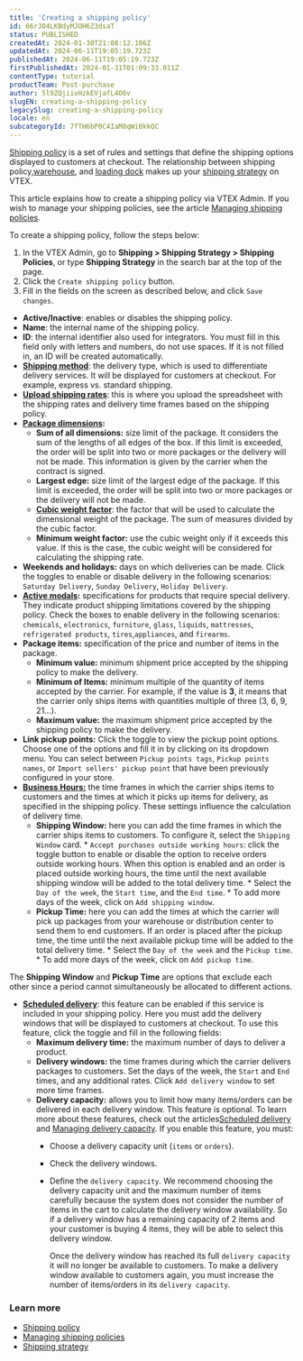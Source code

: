 ```yaml
---
title: 'Creating a shipping policy'
id: 66rJO4LKBdyMJOH6Z3dsaT
status: PUBLISHED
createdAt: 2024-01-30T21:08:12.106Z
updatedAt: 2024-06-11T19:05:19.723Z
publishedAt: 2024-06-11T19:05:19.723Z
firstPublishedAt: 2024-01-31T01:09:33.011Z
contentType: tutorial
productTeam: Post-purchase
author: 5l9ZQjiivHzkEVjafL4O6v
slugEN: creating-a-shipping-policy
legacySlug: creating-a-shipping-policy
locale: en
subcategoryId: 7fTH6bP0C4IaM8qWi0kkQC
---
```


[Shipping policy](https://help.vtex.com/en/tutorial/politica-de-envio--tutorials_140) is a set of rules and settings that define the shipping options displayed to customers at checkout. The relationship between shipping policy,[warehouse](https://help.vtex.com/en/tutorial/estoque--6oIxvsVDTtGpO7y6zwhGpb), and [loading dock](https://help.vtex.com/en/tutorial/doca--5DY8xHEjOLYDVL41Urd5qj) makes up your [shipping strategy](https://help.vtex.com/en/tutorial/estrategia-de-envio--58vLBDbjYVQzJ6rRc5QNz3) on VTEX.

This article explains how to create a shipping policy via VTEX Admin. If you wish to manage your shipping policies, see the article [Managing shipping policies](https://help.vtex.com/en/tutorial/gerenciar-politicas-de-envio--30nynylgbWieimhaMtGTIE).

To create a shipping policy, follow the steps below:

1. In the VTEX Admin, go to **Shipping > Shipping Strategy > Shipping Policies**, or type **Shipping Strategy** in the search bar at the top of the page. 
2. Click the `Create shipping policy` button.
3. Fill in the fields on the screen as described below, and click `Save changes`.

*   **Active/Inactive**: enables or disables the shipping policy.
*   **Name**: the internal name of the shipping policy.
*   **ID**: the internal identifier also used for integrators. You must fill in this field only with letters and numbers, do not use spaces. If it is not filled in, an ID will be created automatically.
*   **[Shipping method](https://help.vtex.com/en/tutorial/como-funciona-o-tipo-de-entrega--tutorials_126)**: the delivery type,  which is used to differentiate delivery services. It will be displayed for customers at checkout. For example, express vs. standard shipping.
*   **[Upload shipping rates](https://help.vtex.com/en/tutorial/como-montar-a-planilha-de-frete--tutorials_127)**: this is where you upload the spreadsheet with the shipping rates and delivery time frames based on the shipping policy.
*   **[Package dimensions](https://help.vtex.com/en/tutorial/como-funciona-o-empilhamento--tutorials_124):**
    *   **Sum of all dimensions:** size limit of the package. It considers the sum of the lengths of all edges of the box. If this limit is exceeded, the order will be split into two or more packages or the delivery will not be made. This information is given by the carrier when the contract is signed.
    *   **Largest edge:** size limit of the largest edge of the package. If this limit is exceeded, the order will be split into two or more packages or the delivery will not be made.
    *   **[Cubic weight factor](https://help.vtex.com/en/tutorial/como-o-peso-cubado-e-calculado--tutorials_128)**: the factor that will be used to calculate the dimensional weight of the package. The sum of measures divided by the cubic factor.
    *   **Minimum weight factor:** use the cubic weight only if it exceeds this value. If this is the case, the cubic weight will be considered for calculating the shipping rate.
*   **Weekends and holidays:** days on which deliveries can be made. Click the toggles to enable or disable delivery in the following scenarios: `Saturday Delivery`, `Sunday Delivery`, `Holiday Delivery`.
*   **[Active modals](https://help.vtex.com/en/tutorial/como-funciona-o-modal--tutorials_125):** specifications for products that require special delivery. They indicate product shipping limitations covered by the shipping policy. Check the boxes to enable delivery in the following scenarios: `chemicals`, `electronics`, `furniture`, `glass`, `liquids`, `mattresses`, `refrigerated products`, `tires`,`appliances`, and `firearms`.
*   **Package items:** specification of the price and number of items in the package.
    *    **Minimum value:** minimum shipment price accepted by the shipping policy to make the delivery.
    *   **Minimum of Items:** minimum multiple of the quantity of items accepted by the carrier. For example, if the value is **3**, it means that the carrier only ships items with quantities multiple of three (3, 6, 9, 21...).
    *   **Maximum value:** the maximum shipment price accepted by the shipping policy to make the delivery.
*   **Link pickup points:** Click the toggle to view the pickup point options. Choose one of the options and fill it in by clicking on its dropdown menu. You can select between `Pickup points tags`, `Pickup points names`, or `Import sellers' pickup point` that have been previously configured in your store.
*   **[Business Hours:](https://help.vtex.com/en/tutorial/configurar-horario-de-funcionamento-para-transportadoras--2oGpbInIgdxSWUi3TZjdCS)** the time frames in which the carrier ships items to customers and the times at which it picks up items for delivery, as specified in the shipping policy. These settings influence the calculation of delivery time.
    *    **Shipping Window:** here you can add the time frames in which the carrier ships items to customers. To configure it, select the `Shipping Window` card.
        *    `Accept purchases outside working hours`: click the toggle button to enable or disable the option to receive orders outside working hours. When this option is enabled and an order is placed outside working hours, the time until the next available shipping window will be added to the total delivery time.
        *   Select the `Day of the week`, the `Start time`, and the `End time`.
        *   To add more days of the week, click on `Add shipping window`.
    *    **Pickup Time:** here you can add the times at which the carrier will pick up packages from your warehouse or distribution center to send them to end customers. If an order is placed after the pickup time, the time until the next available pickup time will be added to the total delivery time.
        *   Select the `Day of the week` and the `Pickup time`.
        *   To add more days of the week, click on `Add pickup time`.

<div class="alert alert-warning">
The <b>Shipping Window</b> and <b>Pickup Time</b> are options that exclude each other since a period cannot simultaneously be allocated to different actions.
</div> 

*   **[Scheduled delivery](https://help.vtex.com/en/tutorial/entrega-agendada--22g3HAVCGLFiU7xugShOBi)**: this feature can be enabled if this service is included in your shipping policy. Here you must add the delivery windows that will be displayed to customers at checkout. To use this feature, click the toggle and fill in the following fields:
    *    **Maximum delivery time:** the maximum number of days to deliver a product.
    *   **Delivery windows:** the time frames during which the carrier delivers packages to customers. Set the days of the week, the `Start` and `End` times, and any additional rates. Click `Add delivery window` to set more time frames.
    *   **Delivery capacity:** allows you to limit how many items/orders can be delivered in each delivery window. This feature is optional.   To learn more about these features, check out the articles[Scheduled delivery](https://help.vtex.com/en/tutorial/entrega-agendada--22g3HAVCGLFiU7xugShOBi) and [Managing delivery capacity](https://help.vtex.com/en/tutorial/gerenciar-capacidade-de-entrega--2y217FQZCjD0I1n62yxVcz). If you enable this feature, you must:
        *   Choose a delivery capacity unit (`items` or `orders`).
        *   Check the delivery windows.
        *   Define the `delivery capacity`. We recommend choosing the delivery capacity unit and the maximum number of items carefully because the system does not consider the number of items in the cart to calculate the delivery window availability. So if a delivery window has a remaining capacity of 2 items and your customer is buying 4 items, they will be able to select this delivery window.

            Once the delivery window has reached its full `delivery capacity` it will no longer be available to customers. To make a delivery window available to customers again, you must increase the number of items/orders in its `delivery capacity`.

 ### Learn more

 * [Shipping policy](https://help.vtex.com/en/tutorial/politica-de-envio--tutorials_140)
 * [Managing shipping policies](https://help.vtex.com/en/tutorial/gerenciar-politicas-de-envio--30nynylgbWieimhaMtGTIE)
 * [Shipping strategy](https://help.vtex.com/en/tutorial/estrategia-de-envio--58vLBDbjYVQzJ6rRc5QNz3)

